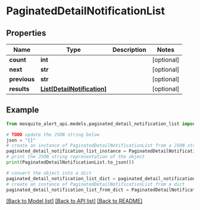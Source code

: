 # PaginatedDetailNotificationList


## Properties

Name | Type | Description | Notes
------------ | ------------- | ------------- | -------------
**count** | **int** |  | [optional] 
**next** | **str** |  | [optional] 
**previous** | **str** |  | [optional] 
**results** | [**List[DetailNotification]**](DetailNotification.md) |  | [optional] 

## Example

```python
from mosquito_alert_api.models.paginated_detail_notification_list import PaginatedDetailNotificationList

# TODO update the JSON string below
json = "{}"
# create an instance of PaginatedDetailNotificationList from a JSON string
paginated_detail_notification_list_instance = PaginatedDetailNotificationList.from_json(json)
# print the JSON string representation of the object
print(PaginatedDetailNotificationList.to_json())

# convert the object into a dict
paginated_detail_notification_list_dict = paginated_detail_notification_list_instance.to_dict()
# create an instance of PaginatedDetailNotificationList from a dict
paginated_detail_notification_list_from_dict = PaginatedDetailNotificationList.from_dict(paginated_detail_notification_list_dict)
```
[[Back to Model list]](../README.md#documentation-for-models) [[Back to API list]](../README.md#documentation-for-api-endpoints) [[Back to README]](../README.md)


